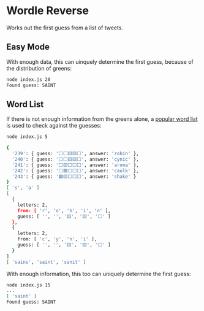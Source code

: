 # Wordle Reverse

Works out the first guess from a list of tweets.

## Easy Mode

With enough data, this can uinquely determine the first guess, because of the distribution of greens:

```bash
node index.js 20
Found guess: SAINT
```

## Word List

If there is not enough information from the greens alone, a [popular word list](https://github.com/dwyl/english-words/)
is used to check against the guesses:

```bash
node index.js 5

{
  '239': { guess: '⬜⬜🟨🟨⬜', answer: 'robin' },
  '240': { guess: '⬜⬜🟨🟨⬜', answer: 'cynic' },
  '241': { guess: '⬜🟨⬜⬜⬜', answer: 'aroma' },
  '242': { guess: '⬜🟩⬜⬜⬜', answer: 'caulk' },
  '243': { guess: '🟩🟨⬜⬜⬜', answer: 'shake' }
}
[ 's', 'a' ]
[
  {
    letters: 2,
    from: [ 'r', 'o', 'b', 'i', 'n' ],
    guess: [ '', '', '🟨', '🟨', '⬜' ]
  },
  {
    letters: 2,
    from: [ 'c', 'y', 'n', 'i' ],
    guess: [ '', '', '🟨', '🟨', '⬜' ]
  }
]
[ 'sains', 'saint', 'sanit' ]
```

With enough information, this too can uniquely determine the first guess:

```bash
node index.js 15
...
[ 'saint' ]
Found guess: SAINT
```
